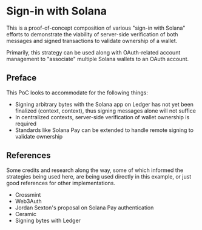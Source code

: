 # Sign-in with Solana

This is a proof-of-concept composition of various "sign-in with Solana" efforts to demonstrate the viability of server-side verification of both messages and signed transactions to validate ownership of a wallet.

Primarily, this strategy can be used along with OAuth-related account management to "associate" multiple Solana wallets to an OAuth account.

## Preface

This PoC looks to accommodate for the following things:

- Signing arbitrary bytes with the Solana app on Ledger has not yet been finalized (context, context), thus signing messages alone will not suffice
- In centralized contexts, server-side verification of wallet ownership is required
- Standards like Solana Pay can be extended to handle remote signing to validate ownership

## References

Some credits and research along the way, some of which informed the strategies being used here, are being used directly in this example, or just good references for other implementations.

- Crossmint
- Web3Auth
- Jordan Sexton's proposal on Solana Pay authentication
- Ceramic
- Signing bytes with Ledger
